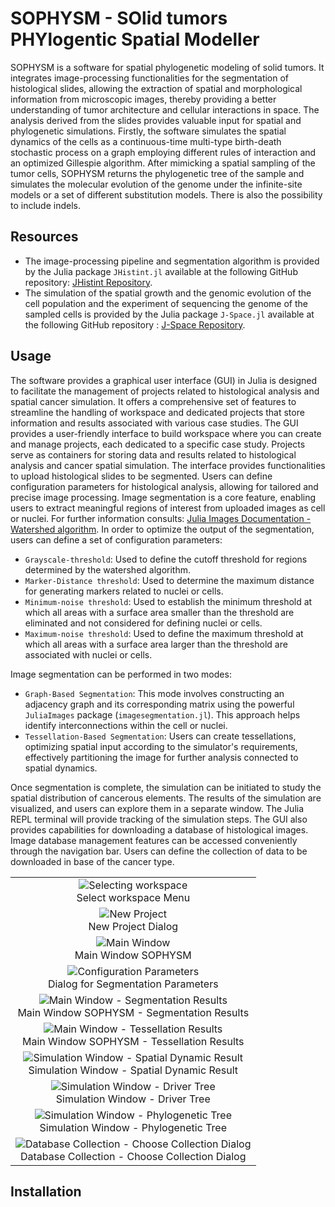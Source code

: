 # SOPHYSM - SOlid tumors PHYlogentic Spatial Modeller
SOPHYSM is a software for spatial phylogenetic modeling of solid tumors. It integrates image-processing functionalities for the segmentation of histological slides, allowing the extraction of spatial and morphological information from microscopic images, thereby providing a better understanding of tumor architecture and cellular interactions in space. The analysis derived from the slides provides valuable input for spatial and phylogenetic simulations. Firstly, the software simulates the spatial dynamics of the cells as a continuous-time multi-type birth-death stochastic process on a graph employing different rules of interaction and an optimized Gillespie algorithm. After mimicking a spatial sampling of the tumor cells, SOPHYSM returns the phylogenetic tree of the sample and simulates the molecular evolution of the genome under the infinite-site models or a set of different substitution models. There is also the possibility to include indels.

## Resources
- The image-processing pipeline and segmentation algorithm is provided by the Julia package `JHistint.jl` available at the following GitHub repository: [JHistint Repository](https://github.com/niccolo99mandelli/JHistint.jl.git).  
- The simulation of the spatial growth and the genomic evolution of the cell population and the experiment of sequencing the genome of the sampled cells is provided by the Julia package `J-Space.jl` available at the following GitHub repository : [J-Space Repository](https://github.com/niccolo99mandelli/J-Space.jl.git).  

## Usage
The software provides a graphical user interface (GUI) in Julia is designed to facilitate the management of projects related to histological analysis and spatial cancer simulation. It offers a comprehensive set of features to streamline the handling of workspace and dedicated projects that store information and results associated with various case studies. The GUI provides a user-friendly interface to build workspace where you can create and manage projects, each dedicated to a specific case study. Projects serve as containers for storing data and results related to histological analysis and cancer spatial simulation.
The interface provides functionalities to upload histological slides to be segmented. Users can define configuration parameters for histological analysis, allowing for tailored and precise image processing. Image segmentation is a core feature, enabling users to extract meaningful regions of interest from uploaded images as cell or nuclei. For further information consults: [Julia Images Documentation - Watershed algorithm](https://juliaimages.org/v0.21/imagesegmentation/).
In order to optimize the output of the segmentation, users can define a set of configuration parameters:
- `Grayscale-threshold`: Used to define the cutoff threshold for regions determined by the watershed algorithm.
- `Marker-Distance threshold`: Used to determine the maximum distance for generating markers related to nuclei or cells.
- `Minimum-noise threshold`: Used to establish the minimum threshold at which all areas with a surface area smaller than the threshold are eliminated and not considered for defining nuclei or cells.
- `Maximum-noise threshold`: Used to define the maximum threshold at which all areas with a surface area larger than the threshold are associated with nuclei or cells.

Image segmentation can be performed in two modes:
- `Graph-Based Segmentation`: This mode involves constructing an adjacency graph and its corresponding matrix using the powerful `JuliaImages` package (`imagesegmentation.jl`). This approach helps identify interconnections within the cell or nuclei.
- `Tessellation-Based Segmentation`: Users can create tessellations, optimizing spatial input according to the simulator's requirements, effectively partitioning the image for further analysis connected to spatial dynamics.

Once segmentation is complete, the simulation can be initiated to study the spatial distribution of cancerous elements. The results of the simulation are visualized, and users can explore them in a separate window. The Julia REPL terminal will provide tracking of the simulation steps. The GUI also provides capabilities for downloading a database of histological images. Image database management features can be accessed conveniently through the navigation bar. Users can define the collection of data to be downloaded in base of the cancer type.

<table align="center">
    <tr>
      <td align="center">
        <img src="docs/sophysm_workspace.PNG" alt="Selecting workspace">
        <br>
        Select workspace Menu
      </td>
    </tr>
    <tr>
      <td align="center">
        <img src="docs/sophysm_newproject.PNG" alt="New Project">
        <br>
        New Project Dialog
      </td>
    </tr>
    <tr>
      <td align="center">
        <img src="docs/sophysm_main.PNG" alt="Main Window">
        <br>
        Main Window SOPHYSM
      </td>
    </tr>
    <tr>
      <td align="center">
        <img src="docs/sophysm_config.PNG" alt="Configuration Parameters">
        <br>
         Dialog for Segmentation Parameters
      </td>
    </tr>
    <tr>
      <td align="center">
        <img src="docs/sophysm_graph1.PNG" alt="Main Window - Segmentation Results">
        <br>
        Main Window SOPHYSM - Segmentation Results
      </td>
    </tr>
    <tr>
      <td align="center">
        <img src="docs/sophysm_tessellation.PNG" alt="Main Window - Tessellation Results">
        <br>
        Main Window SOPHYSM - Tessellation Results
      </td>
    </tr>
    <tr>
      <td align="center">
        <img src="docs/sophysm_finalt.PNG" alt="Simulation Window - Spatial Dynamic Result">
        <br>
        Simulation Window - Spatial Dynamic Result
      </td>
    </tr>
    <tr>
      <td align="center">
        <img src="docs/sophysm_drivertree.PNG" alt="Simulation Window - Driver Tree">
        <br>
        Simulation Window - Driver Tree
      </td>
    </tr>
    <tr>
      <td align="center">
        <img src="docs/sophysm_phylotree.PNG" alt="Simulation Window - Phylogenetic Tree">
        <br>
        Simulation Window - Phylogenetic Tree
      </td>
    </tr>
    <tr>
      <td align="center">
        <img src="docs/sophysm_collection.PNG" alt="Database Collection - Choose Collection Dialog">
        <br>
        Database Collection - Choose Collection Dialog
      </td>
    </tr>
 </table>

## Installation

